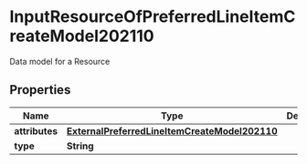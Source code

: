 

# InputResourceOfPreferredLineItemCreateModel202110

Data model for a Resource

## Properties

| Name | Type | Description | Notes |
|------------ | ------------- | ------------- | -------------|
|**attributes** | [**ExternalPreferredLineItemCreateModel202110**](ExternalPreferredLineItemCreateModel202110.md) |  |  [optional] |
|**type** | **String** |  |  [optional] |



